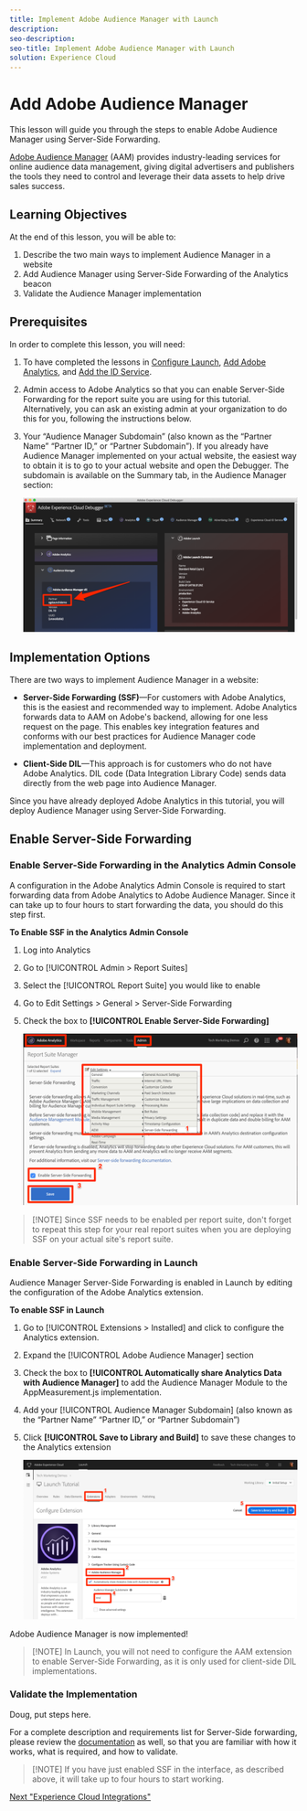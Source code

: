 ```yaml
---
title: Implement Adobe Audience Manager with Launch
description:
seo-description:
seo-title: Implement Adobe Audience Manager with Launch
solution: Experience Cloud
---
```


# Add Adobe Audience Manager

This lesson will guide you through the steps to enable Adobe Audience Manager using Server-Side Forwarding.

[Adobe Audience Manager](https://marketing.adobe.com/resources/help/en_US/aam/) (AAM) provides industry-leading services for online audience data management, giving digital advertisers and publishers the tools they need to control and leverage their data assets to help drive sales success.

## Learning Objectives

At the end of this lesson, you will be able to:

1. Describe the two main ways to implement Audience Manager in a website
1. Add Audience Manager using Server-Side Forwarding of the Analytics beacon
1. Validate the Audience Manager implementation

## Prerequisites

In order to complete this lesson, you will need:

1. To have completed the lessons in [Configure Launch](launch.md), [Add Adobe Analytics](analytics.md), and [Add the ID Service](id-service.md).

1. Admin access to Adobe Analytics so that you can enable Server-Side Forwarding for the report suite you are using for this tutorial. Alternatively, you can ask an existing admin at your organization to do this for you, following the instructions below.

1. Your “Audience Manager Subdomain” (also known as the “Partner Name” “Partner ID,” or “Partner Subdomain”). If you already have Audience Manager implemented on your actual website, the easiest way to obtain it is to go to your actual website and open the Debugger. The subdomain is available on the Summary tab, in the Audience Manager section:

   ![You can use the Debugger to find the Audience Manager Subdomain on your actual website](../assets/images/aam-debugger-partner.png)

## Implementation Options

There are two ways to implement Audience Manager in a website:

* **Server-Side Forwarding (SSF)**&mdash;For customers with Adobe Analytics, this is the easiest and recommended way to implement. Adobe Analytics forwards data to AAM on Adobe's backend, allowing for one less request on the page. This enables key integration features and conforms with our best practices for Audience Manager code implementation and deployment.

* **Client-Side DIL**&mdash;This approach is for customers who do not have Adobe Analytics. DIL code (Data Integration Library Code) sends data directly from the web page into Audience Manager.

Since you have already deployed Adobe Analytics in this tutorial, you will deploy Audience Manager using Server-Side Forwarding.

## Enable Server-Side Forwarding

### Enable Server-Side Forwarding in the Analytics Admin Console

A configuration in the Adobe Analytics Admin Console is required to start forwarding  data from Adobe Analytics to Adobe Audience Manager. Since it can take up to four hours to start forwarding the data, you should do this step first.

**To Enable SSF in the Analytics Admin Console**

1. Log into Analytics
1. Go to [!UICONTROL Admin > Report Suites]
1. Select the [!UICONTROL Report Suite] you would like to enable
1. Go to Edit Settings > General > Server-Side Forwarding
1. Check the box to **[!UICONTROL Enable Server-Side Forwarding]**

   ![Enable SSF for the Report Suite in the Adobe Analytics Admin Console](../assets/images/aam-analyticsAdmin-enableSSF.png)

>[!NOTE] Since SSF needs to be enabled per report suite, don't forget to repeat this step for your real report suites when you are deploying SSF on your actual site's report suite.

### Enable Server-Side Forwarding in Launch

Audience Manager Server-Side Forwarding is enabled in Launch by editing the configuration of the Adobe Analytics extension.

**To enable SSF in Launch**

1. Go to [!UICONTROL Extensions > Installed] and click to configure the Analytics extension.

1. Expand the [!UICONTROL Adobe Audience Manager] section

1. Check the box to **[!UICONTROL Automatically share Analytics Data with Audience Manager]** to add the Audience Manager Module to the AppMeasurement.js implementation.

1. Add your [!UICONTROL Audience Manager Subdomain] (also known as the “Partner Name” “Partner ID,” or “Partner Subdomain”)

1. Click **[!UICONTROL Save to Library and Build]** to save these changes to the Analytics extension

   ![Enable Adobe Audience Manager in the Analytics extension](../assets/images/aam-analytics-addSSF.png)

Adobe Audience Manager is now implemented!

>[!NOTE] In Launch, you will not need to configure the AAM extension to enable Server-Side Forwarding, as it is only used for client-side DIL implementations.

### Validate the Implementation

Doug, put steps here.

For a complete description and requirements list for Server-Side forwarding, please review the [documentation](https://marketing.adobe.com/resources/help/en_US/reference/ssf.html) as well, so that you are familiar with how it works, what is required, and how to validate.

>[!NOTE] If you have just enabled SSF in the interface, as described
above, it will take up to four hours to start working.

[Next "Experience Cloud Integrations"](integrations.md)